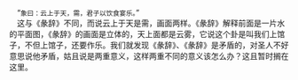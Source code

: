 &emsp;“``象曰：云上于天，需，君子以饮食宴乐。``”<br>&emsp;这与《彖辞》不同，而说云上于天是需，画面两样。《彖辞》解释前面是一片水的平面图，《彖辞》的画面是立体的，天上面都是云雾，它说这个卦是叫我们上馆子，不但上馆子，还要作乐。我们就发现《彖辞》、《彖辞》是矛盾的，对圣人不好意思说他矛盾，姑且说是两重意义，这样两重不同的意义该怎么办？这且暂时搁在这里。<br>